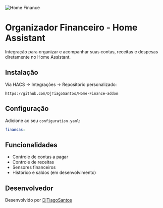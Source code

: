 ![Home Finance](https://raw.githubusercontent.com/DjTiagoSantos/Home-Finance-addon/blob/main/custom_components/icon.png)
# Organizador Financeiro - Home Assistant

Integração para organizar e acompanhar suas contas, receitas e despesas diretamente no Home Assistant.

## Instalação

Via HACS → Integrações → Repositório personalizado:

```
https://github.com/DjTiagoSantos/Home-Finance-addon
```

## Configuração

Adicione ao seu `configuration.yaml`:

```yaml
financas:
```

## Funcionalidades

- Controle de contas a pagar
- Controle de receitas
- Sensores financeiros
- Histórico e saldos (em desenvolvimento)

## Desenvolvedor

Desenvolvido por [DjTiagoSantos](https://github.com/DjTiagoSantos)
